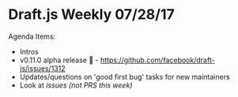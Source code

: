 # Draft.js Weekly 07/28/17

Agenda Items:

* Intros
* v0.11.0 alpha release 🎉 - https://github.com/facebook/draft-js/issues/1312
* Updates/questions on 'good first bug' tasks for new maintainers
* Look at *issues (not PRS this week)*
